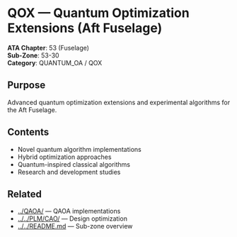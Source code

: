 # QOX — Quantum Optimization Extensions (Aft Fuselage)

**ATA Chapter**: 53 (Fuselage)  
**Sub-Zone**: 53-30  
**Category**: QUANTUM_OA / QOX

## Purpose

Advanced quantum optimization extensions and experimental algorithms for the Aft Fuselage.

## Contents

- Novel quantum algorithm implementations
- Hybrid optimization approaches
- Quantum-inspired classical algorithms
- Research and development studies

## Related

- [../QAOA/](../QAOA/) — QAOA implementations
- [../../PLM/CAO/](../../PLM/CAO/) — Design optimization
- [../../README.md](../../README.md) — Sub-zone overview

